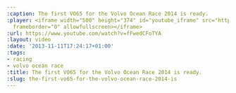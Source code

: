 ```yaml
---
:caption: The first VO65 for the Volvo Ocean Race 2014 is ready.
:player: <iframe width="500" height="374" id="youtube_iframe" src="https://www.youtube.com/embed/fFwedCFoTYA?feature=oembed&amp;enablejsapi=1&amp;origin=https://safe.txmblr.com&amp;wmode=opaque"
  frameborder="0" allowfullscreen></iframe>
:url: https://www.youtube.com/watch?v=fFwedCFoTYA
:layout: video
:date: '2013-11-11T17:24:17+01:00'
:tags:
- racing
- volvo ocean race
:title: The first VO65 for the Volvo Ocean Race 2014 is ready.
:slug: the-first-vo65-for-the-volvo-ocean-race-2014-is
---
```

